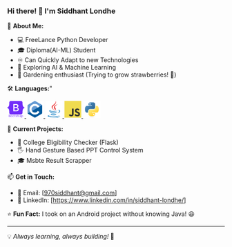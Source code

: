### Hi there! 👋 I'm Siddhant Londhe 

🚀 **About Me:**  
- 💻 FreeLance Python Developer 
- 🎓 Diploma(AI-ML) Student
- ♾️ Can Quickly Adapt to new Technologies   
- 🤖 Exploring AI & Machine Learning  
- 🌱 Gardening enthusiast (Trying to grow strawberries! 🍓)

🛠 **Languages:**"
<p align="left"> <a href="https://getbootstrap.com" target="_blank" rel="noreferrer"> <img src="https://raw.githubusercontent.com/devicons/devicon/master/icons/bootstrap/bootstrap-plain-wordmark.svg" alt="bootstrap" width="40" height="40"/> </a> <a href="https://www.cprogramming.com/" target="_blank" rel="noreferrer"> <img src="https://raw.githubusercontent.com/devicons/devicon/master/icons/c/c-original.svg" alt="c" width="40" height="40"/> </a> <a href="https://www.java.com" target="_blank" rel="noreferrer"> <img src="https://raw.githubusercontent.com/devicons/devicon/master/icons/java/java-original.svg" alt="java" width="40" height="40"/> </a> <a href="https://developer.mozilla.org/en-US/docs/Web/JavaScript" target="_blank" rel="noreferrer"> <img src="https://raw.githubusercontent.com/devicons/devicon/master/icons/javascript/javascript-original.svg" alt="javascript" width="40" height="40"/> </a> <a href="https://www.python.org" target="_blank" rel="noreferrer"> <img src="https://raw.githubusercontent.com/devicons/devicon/master/icons/python/python-original.svg" alt="python" width="40" height="40"/> </a> </p>

🔧 **Current Projects:**  
- 🏫 College Eligibility Checker (Flask)  
- 🖐️ Hand Gesture Based PPT Control System   
- 🎓 Msbte Result Scrapper 

📫 **Get in Touch:**  
- 📧 Email: [970siddhant@gmail.com]  
- 🔗 LinkedIn: [https://www.linkedin.com/in/siddhant-londhe/]   

⭐ **Fun Fact:** I took on an Android project without knowing Java! 😆

---
💡 *Always learning, always building!* 🚀
